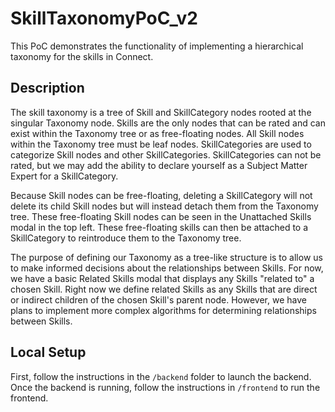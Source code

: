 # SkillTaxonomyPoC_v2
This PoC demonstrates the functionality of implementing a hierarchical taxonomy for the skills in Connect.

## Description
The skill taxonomy is a tree of Skill and SkillCategory nodes rooted at the singular Taxonomy node.
Skills are the only nodes that can be rated and can exist within the Taxonomy tree or as free-floating nodes. All Skill nodes within the Taxonomy tree must be leaf nodes.
SkillCategories are used to categorize Skill nodes and other SkillCategories. SkillCategories can not be rated, but we may add the ability to declare yourself as a Subject Matter Expert for a SkillCategory.

Because Skill nodes can be free-floating, deleting a SkillCategory will not delete its child Skill nodes but will instead detach them from the Taxonomy tree. These free-floating Skill nodes can be seen in the Unattached Skills modal in the top left. These free-floating skills can then be attached to a SkillCategory to reintroduce them to the Taxonomy tree.

The purpose of defining our Taxonomy as a tree-like structure is to allow us to make informed decisions about the relationships between Skills. For now, we have a basic Related Skills modal that displays any Skills "related to" a chosen Skill. Right now we define related Skills as any Skills that are direct or indirect children of the chosen Skill's parent node. However, we have plans to implement more complex algorithms for determining relationships between Skills.

## Local Setup
First, follow the instructions in the `/backend` folder to launch the backend. Once the backend is running, follow the instructions in `/frontend` to run the frontend.
